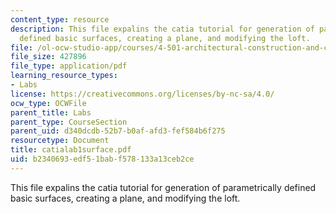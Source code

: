```yaml
---
content_type: resource
description: This file expalins the catia tutorial for generation of parametrically
  defined basic surfaces, creating a plane, and modifying the loft.
file: /ol-ocw-studio-app/courses/4-501-architectural-construction-and-computation-fall-2005/b2340693edf51babf578133a13ceb2ce_catialab1surface.pdf
file_size: 427896
file_type: application/pdf
learning_resource_types:
- Labs
license: https://creativecommons.org/licenses/by-nc-sa/4.0/
ocw_type: OCWFile
parent_title: Labs
parent_type: CourseSection
parent_uid: d340dcdb-52b7-b0af-afd3-fef584b6f275
resourcetype: Document
title: catialab1surface.pdf
uid: b2340693-edf5-1bab-f578-133a13ceb2ce
---
```

This file expalins the catia tutorial for generation of parametrically defined basic surfaces, creating a plane, and modifying the loft.